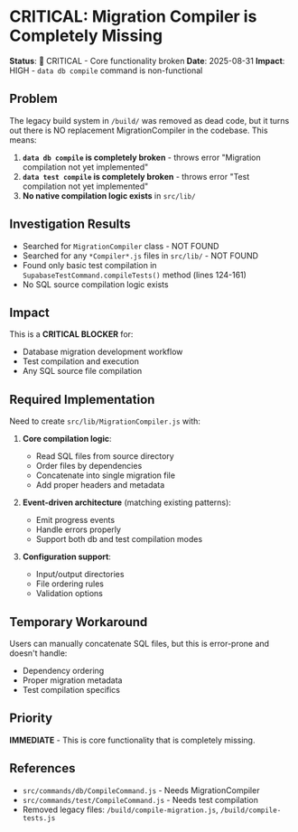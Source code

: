 # CRITICAL: Migration Compiler is Completely Missing

**Status**: 🔴 CRITICAL - Core functionality broken
**Date**: 2025-08-31
**Impact**: HIGH - `data db compile` command is non-functional

## Problem

The legacy build system in `/build/` was removed as dead code, but it turns out there is NO replacement MigrationCompiler in the codebase. This means:

1. **`data db compile` is completely broken** - throws error "Migration compilation not yet implemented"
2. **`data test compile` is completely broken** - throws error "Test compilation not yet implemented"
3. **No native compilation logic exists** in `src/lib/`

## Investigation Results

- Searched for `MigrationCompiler` class - NOT FOUND
- Searched for any `*Compiler*.js` files in `src/lib/` - NOT FOUND
- Found only basic test compilation in `SupabaseTestCommand.compileTests()` method (lines 124-161)
- No SQL source compilation logic exists

## Impact

This is a **CRITICAL BLOCKER** for:
- Database migration development workflow
- Test compilation and execution
- Any SQL source file compilation

## Required Implementation

Need to create `src/lib/MigrationCompiler.js` with:

1. **Core compilation logic**:
   - Read SQL files from source directory
   - Order files by dependencies
   - Concatenate into single migration file
   - Add proper headers and metadata

2. **Event-driven architecture** (matching existing patterns):
   - Emit progress events
   - Handle errors properly
   - Support both db and test compilation modes

3. **Configuration support**:
   - Input/output directories
   - File ordering rules
   - Validation options

## Temporary Workaround

Users can manually concatenate SQL files, but this is error-prone and doesn't handle:
- Dependency ordering
- Proper migration metadata
- Test compilation specifics

## Priority

**IMMEDIATE** - This is core functionality that is completely missing.

## References

- `src/commands/db/CompileCommand.js` - Needs MigrationCompiler
- `src/commands/test/CompileCommand.js` - Needs test compilation
- Removed legacy files: `/build/compile-migration.js`, `/build/compile-tests.js`